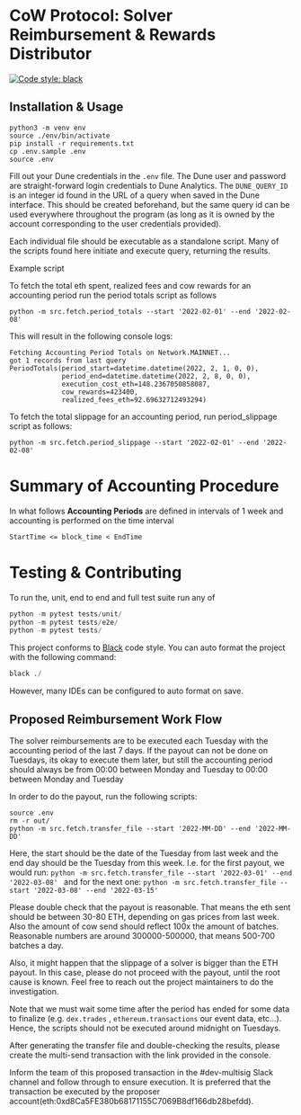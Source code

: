 # CoW Protocol: Solver Reimbursement & Rewards Distributor

[![Code style: black](https://img.shields.io/badge/code%20style-black-000000.svg)](https://github.com/psf/black)

## Installation & Usage

```shell
python3 -m venv env
source ./env/bin/activate
pip install -r requirements.txt
cp .env.sample .env
source .env
```

Fill out your Dune credentials in the `.env` file. The Dune user and password are
straight-forward login credentials to Dune Analytics. The `DUNE_QUERY_ID` is an integer
id found in the URL of a query when saved in the Dune interface. This should be created
beforehand, but the same query id can be used everywhere throughout the program (as long
as it is owned by the account corresponding to the user credentials provided).

Each individual file should be executable as a standalone script. Many of the scripts
found here initiate and execute query, returning the results.

Example script

To fetch the total eth spent, realized fees and cow rewards for an accounting period run
the period totals script as follows

```shell
python -m src.fetch.period_totals --start '2022-02-01' --end '2022-02-08'
```

This will result in the following console logs:

```
Fetching Accounting Period Totals on Network.MAINNET...
got 1 records from last query
PeriodTotals(period_start=datetime.datetime(2022, 2, 1, 0, 0),
             period_end=datetime.datetime(2022, 2, 8, 0, 0),
             execution_cost_eth=148.2367050858087,
             cow_rewards=423400,
             realized_fees_eth=92.69632712493294)
```

To fetch the total slippage for an accounting period, run period_slippage script as follows:

```shell
python -m src.fetch.period_slippage --start '2022-02-01' --end '2022-02-08'
```

# Summary of Accounting Procedure

In what follows **Accounting Periods** are defined in intervals of 1 week and accounting
is performed on the time interval

```
StartTime <= block_time < EndTime
```

# Testing & Contributing

To run the, unit, end to end and full test suite run any of

```py
python -m pytest tests/unit/
python -m pytest tests/e2e/
python -m pytest tests/
```

This project conforms to [Black](https://github.com/psf/black) code style.
You can auto format the project with the following command:

```py
black ./
```

However, many IDEs can be configured to auto format on save.

## Proposed Reimbursement Work Flow

The solver reimbursements are to be executed each Tuesday with the accounting period of the last 7 days. If the payout can not be done on Tuesdays, its okay to execute them later, but still the accounting period should always be from 00:00 between Monday and Tuesday to 00:00 between Monday and Tuesday

In order to do the payout, run the following scripts:
```
source .env
rm -r out/
python -m src.fetch.transfer_file --start '2022-MM-DD' --end '2022-MM-DD'
```
Here, the start should be the date of the Tuesday from last week and the end day should be the Tuesday from this week.
I.e. for the first payout, we would run:
`python -m src.fetch.transfer_file --start '2022-03-01' --end '2022-03-08' `
and for the next one:
`python -m src.fetch.transfer_file --start '2022-03-08' --end '2022-03-15'`

Please double check that the payout is reasonable. That means the eth sent should be between 30-80 ETH, depending on gas prices from last week. Also the amount of cow send should reflect 100x the amount of batches. Reasonable numbers are around 300000-500000, that means 500-700 batches a day.

Also, it might happen that the slippage of a solver is bigger than the ETH payout. In this case, please do not proceed with the payout, until the root cause is known. Feel free to reach out the project maintainers to do the investigation.

Note that we must wait some time after the period has ended for some data to finalize (e.g. `dex.trades`
, `ethereum.transactions` our event data, etc...). Hence, the scripts should not be executed around midnight on Tuesdays.

After generating the transfer file and double-checking the results, please create the multi-send transaction with the link provided in the console.

Inform the team of this proposed transaction in the #dev-multisig Slack channel and follow through to ensure execution. It is preferred that the transaction be executed by the proposer account(eth:0xd8Ca5FE380b68171155C7069B8df166db28befdd).





